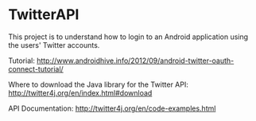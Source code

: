 TwitterAPI
==========
This project is to understand how to login to an Android application using the users' Twitter accounts. 

Tutorial: http://www.androidhive.info/2012/09/android-twitter-oauth-connect-tutorial/

Where to download the Java library for the Twitter API: http://twitter4j.org/en/index.html#download

API Documentation: http://twitter4j.org/en/code-examples.html
